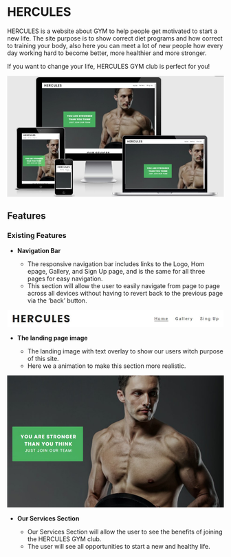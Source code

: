# HERCULES

HERCULES is a website about GYM to help people get motivated to start a new life.
The site purpose is to show correct diet programs and how correct to training your body, 
also here you can meet a lot of new people how every day working hard to become better, more healthier and more stronger.

If you want to change your life, HERCULES GYM club is perfect for you!

![Responsice Mockup](media/responsive.jpg)

## Features

### Existing Features

- __Navigation Bar__

  - The responsive navigation bar includes links to the Logo, Hom epage, Gallery, and Sign Up page, and is the same for all three pages for easy navigation.
  - This section will allow the user to easily navigate from page to page across all devices without having to revert back to the previous page via the ‘back’ button.

![Nav Bar](media/navigation-bar.jpg)

- __The landing page image__

  - The landing image with text overlay to show our users witch purpose of this site.
  - Here we a animation to make this section more realistic.

![Landing Page](media/hercules-landing.jpg)

- __Our Services Section__

  - Our Services Section will allow the user to see the benefits of joining the HERCULES GYM club. 
  - The user will see all opportunities to start a new and healthy life.